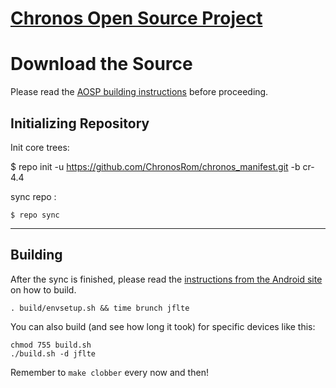 [Chronos Open Source Project](http://www.infamousdevelopment.com/)
====================================


Download the Source
===================

Please read the [AOSP building instructions](http://source.android.com/source/index.html) before proceeding.

Initializing Repository
-----------------------

Init core trees:

$ repo init -u https://github.com/ChronosRom/chronos_manifest.git -b cr-4.4

sync repo :

    $ repo sync

***

Building
--------

After the sync is finished, please read the [instructions from the Android site](http://s.android.com/source/building.html) on how to build.

    . build/envsetup.sh && time brunch jflte


You can also build (and see how long it took) for specific devices like this:

    chmod 755 build.sh
    ./build.sh -d jflte

Remember to `make clobber` every now and then!
